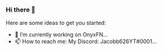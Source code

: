 ### Hi there 👋

Here are some ideas to get you started:

- 🔭 I’m currently working on OnyxFN...
- 📫 How to reach me: My Discord: Jacobb626YT#0001...
